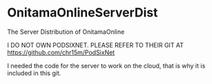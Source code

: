 # OnitamaOnlineServerDist
The Server Distribution of OnitamaOnline

I DO NOT OWN PODSIXNET. PLEASE REFER TO THEIR GIT AT https://github.com/chr15m/PodSixNet

I needed the code for the server to work on the cloud, that is why it is included in this git.
